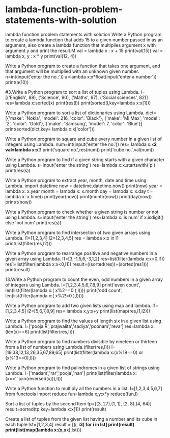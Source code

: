 # lambda-function-problem-statements-with-solution
lambda function problem statements with solution
Write a Python program to create a lambda function that adds 15 to a given number passed in as an argument, also create a lambda function that multiplies argument x with argument y and print the result.M
val = lambda x : x + 15
print(val(15))
val = lambda x, y : x * y
print(val(12, 4))

Write a Python program to create a function that takes one argument, and that argument will be multiplied with an unknown given number.
n=int(input('enter the no.:'))
a=lambda x:x*float(input('enter a number'))
print(a(10))

#3.Write a Python program to sort a list of tuples using Lambda.
l=[('English', 88), ('Science', 90), ('Maths', 97), ('Social sciences', 82)]
res=lambda x:sorted(x)
print(res(l))
print(sorted(l,key=lambda x:x[1]))

Write a Python program to sort a list of dictionaries using Lambda.
dict=[{'make': 'Nokia', 'model': 216, 'color': 'Black'}, {'make': 'Mi Max', 'model': '2', 'color': 'Gold'}, {'make': 'Samsung', 'model': 7, 'color': 'Blue'}]
print(sorted(dict,key= lambda x:x['color']))

Write a Python program to square and cube every number in a given list of integers using Lambda.
num=int(input('enter the no.'))
res= lambda x:x**2
val=lambda x:x**3
print('square no.',res(num))
print('cube no.',val(num))

Write a Python program to find if a given string starts with a given character using Lambda.
s=input('enter the string')
res=lambda x:x.startswith('p')
print(res(s))

Write a Python program to extract year, month, date and time using Lambda.
import datetime
now = datetime.datetime.now()
print(now)
year = lambda x: x.year
month = lambda x: x.month
day = lambda x: x.day
t = lambda x: x.time()
print(year(now))
print(month(now))
print(day(now))
print(t(now))

Write a Python program to check whether a given string is number or not using Lambda.
s=input('enter the string')
res=lambda x:'is num' if x.isdigit() else 'not num'
print(res(s))

Write a Python program to find intersection of two given arrays using Lambda.
l1=[1,2,3,4]
l2=[2,3,4,5]
res = lambda x:x in l1
print(list(filter(res,l2)))

Write a Python program to rearrange positive and negative numbers in a given array using Lambda.
l1=[3,-1,5,6,-3,1,2]
res=list(filter(lambda x:x>0,l1))
res1=list(filter(lambda x:x<0,l1))
result=((sorted(res))+(sorted(res1)))
print(result)

13.Write a Python program to count the even, odd numbers in a given array of integers using Lambda.
l=[1,2,3,4,5,6,7,8,9]
print('even count', len(list(filter(lambda x:( x%2==0 ),l))))
print('odd count', len(list(filter(lambda x:( x%2!=0 ),l))))

Write a Python program to add two given lists using map and lambda.
l1=[1,2,3,4,5]
l2=[5,6,7,8,9]
res= lambda x,y:x+y
print(list(map(res,l1,l2)))

Write a Python program to find the values of length six in a given list using Lambda.
l=['pooja R','prajwalita','sadiya','poonam','reva']
res=lambda x:(len(x)==6)
print(list(filter(res,l)))


Write a Python program to find numbers divisible by nineteen or thirteen from a list of numbers using Lambda.(filter(res,l)))
l=[19,38,12,13,26,35,67,89,65]
print(list(filter(lambda x:(x%19==0) or (x%13==0),l)))

Write a Python program to find palindromes in a given list of strings using Lambda.
l=['madam','rar','pooja','nan']
print(list(filter(lambda x:(x==''.join(reversed(x))),l)))

Write a Python function to multiply all the numbers in a list.
l=[1,2,3,4,5,6,7]
from functools import reduce
fun=lambda x,y:x*y
reduce(fun,l)

Sort a list of tuples by the second Item
tp=[(3, 27),(1, 1), (2, 8),(4, 64)]
result=sorted(tp,key=lambda x:x[1])
print(result)

Create a list of tuples from the given list having a number and its cube in each tuple
lst=[1,2,3,4]
result = [(i, i**3) for i in lst]
print(result)   
print(list(map(lambda x:(x,x**x),lst)))

